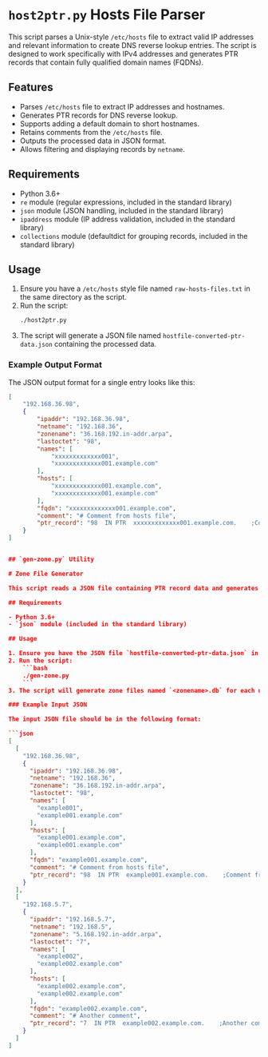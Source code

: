 # `host2ptr.py` Hosts File Parser

This script parses a Unix-style `/etc/hosts` file to extract valid IP addresses and relevant information to create DNS reverse lookup entries. The script is designed to work specifically with IPv4 addresses and generates PTR records that contain fully qualified domain names (FQDNs).

## Features

- Parses `/etc/hosts` file to extract IP addresses and hostnames.
- Generates PTR records for DNS reverse lookup.
- Supports adding a default domain to short hostnames.
- Retains comments from the `/etc/hosts` file.
- Outputs the processed data in JSON format.
- Allows filtering and displaying records by `netname`.

## Requirements

- Python 3.6+
- `re` module (regular expressions, included in the standard library)
- `json` module (JSON handling, included in the standard library)
- `ipaddress` module (IP address validation, included in the standard library)
- `collections` module (defaultdict for grouping records, included in the standard library)

## Usage

1. Ensure you have a `/etc/hosts` style file named `raw-hosts-files.txt` in the same directory as the script.
2. Run the script:
    ```bash
    ./host2ptr.py
    ```
3. The script will generate a JSON file named `hostfile-converted-ptr-data.json` containing the processed data.

### Example Output Format

The JSON output format for a single entry looks like this:

```json
[
    "192.168.36.98",
    {
        "ipaddr": "192.168.36.98",
        "netname": "192.168.36",
        "zonename": "36.168.192.in-addr.arpa",
        "lastoctet": "98",
        "names": [
            "xxxxxxxxxxxxx001",
            "xxxxxxxxxxxxx001.example.com"
        ],
        "hosts": [
            "xxxxxxxxxxxxx001.example.com",
            "xxxxxxxxxxxxx001.example.com"
        ],
        "fqdn": "xxxxxxxxxxxxx001.example.com",
        "comment": "# Comment from hosts file",
        "ptr_record": "98  IN PTR  xxxxxxxxxxxxx001.example.com.    ;Comment from hosts file"
    }
]


## `gen-zone.py` Utility

# Zone File Generator

This script reads a JSON file containing PTR record data and generates DNS zone files for reverse DNS lookup.

## Requirements

- Python 3.6+
- `json` module (included in the standard library)

## Usage

1. Ensure you have the JSON file `hostfile-converted-ptr-data.json` in the same directory as the script.
2. Run the script:
    ```bash
    ./gen-zone.py
    ```
3. The script will generate zone files named `<zonename>.db` for each unique `zonename` found in the JSON file.

### Example Input JSON

The input JSON file should be in the following format:

```json
[
  [
    "192.168.36.98",
    {
      "ipaddr": "192.168.36.98",
      "netname": "192.168.36",
      "zonename": "36.168.192.in-addr.arpa",
      "lastoctet": "98",
      "names": [
        "example001",
        "example001.example.com"
      ],
      "hosts": [
        "example001.example.com",
        "example001.example.com"
      ],
      "fqdn": "example001.example.com",
      "comment": "# Comment from hosts file",
      "ptr_record": "98  IN PTR  example001.example.com.    ;Comment from hosts file"
    }
  ],
  [
    "192.168.5.7",
    {
      "ipaddr": "192.168.5.7",
      "netname": "192.168.5",
      "zonename": "5.168.192.in-addr.arpa",
      "lastoctet": "7",
      "names": [
        "example002",
        "example002.example.com"
      ],
      "hosts": [
        "example002.example.com",
        "example002.example.com"
      ],
      "fqdn": "example002.example.com",
      "comment": "# Another comment",
      "ptr_record": "7  IN PTR  example002.example.com.    ;Another comment"
    }
  ]
]

